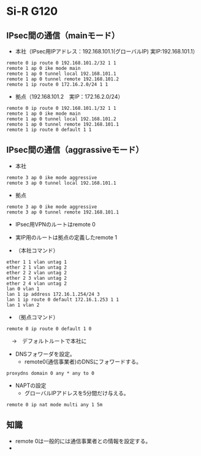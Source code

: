 # Si-R G120

## IPsec間の通信（mainモード）

- 本社（IPsec用IPアドレス：192.168.101.1(グローバルIP) 実IP:192.168.101.1）
```
remote 0 ip route 0 192.168.101.2/32 1 1
remote 1 ap 0 ike mode main
remote 1 ap 0 tunnel local 192.168.101.1
remote 1 ap 0 tunnel remote 192.168.101.2
remote 1 ip route 0 172.16.2.0/24 1 1
```

- 拠点（192.168.101.2　実IP：172.16.2.0/24）
```
remote 0 ip route 0 192.168.101.1/32 1 1
remote 1 ap 0 ike mode main
remote 1 ap 0 tunnel local 192.168.101.2
remote 1 ap 0 tunnel remote 192.168.101.1
remote 1 ip route 0 default 1 1
```
## IPsec間の通信（aggrassiveモード）
- 本社
```
remote 3 ap 0 ike mode aggressive
remote 3 ap 0 tunnel local 192.168.101.1
```
- 拠点
```
remote 3 ap 0 ike mode aggressive
remote 3 ap 0 tunnel remote 192.168.101.1
```

- IPsec用VPNのルートはremote 0
- 実IP用のルートは拠点の定義したremote 1


- （本社コマンド）
```
ether 1 1 vlan untag 1
ether 2 1 vlan untag 2
ether 2 2 vlan untag 2
ether 2 3 vlan untag 2
ether 2 4 vlan untag 2
lan 0 vlan 1
lan 1 ip address 172.16.1.254/24 3
lan 1 ip route 0 default 172.16.1.253 1 1
lan 1 vlan 2
```
- （拠点コマンド）
```
remote 0 ip route 0 default 1 0
```
　→　デフォルトルートで本社に



- DNSフォワーダを設定。
  - remote0(通信事業者)のDNSにフォワードする。
```
proxydns domain 0 any * any to 0
```

- NAPTの設定
  - グローバルIPアドレスを5分間だけ与える。
```
remote 0 ip nat mode multi any 1 5m
```


## 知識
- remote 0は一般的には通信事業者との情報を設定する。
- 
